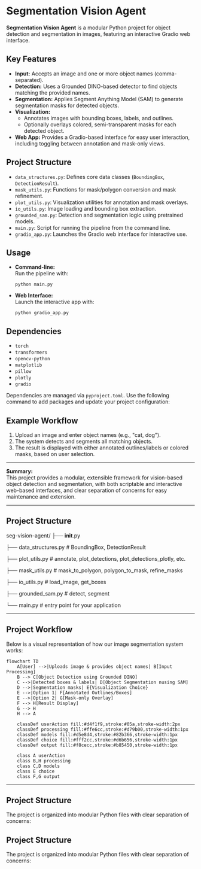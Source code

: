 # Segmentation Vision Agent

**Segmentation Vision Agent** is a modular Python project for object detection and segmentation in images, featuring an interactive Gradio web interface.

## Key Features

- **Input:** Accepts an image and one or more object names (comma-separated).
- **Detection:** Uses a Grounded DINO-based detector to find objects matching the provided names.
- **Segmentation:** Applies Segment Anything Model (SAM) to generate segmentation masks for detected objects.
- **Visualization:** 
  - Annotates images with bounding boxes, labels, and outlines.
  - Optionally overlays colored, semi-transparent masks for each detected object.
- **Web App:** Provides a Gradio-based interface for easy user interaction, including toggling between annotation and mask-only views.

## Project Structure

- `data_structures.py`: Defines core data classes (`BoundingBox`, `DetectionResult`).
- `mask_utils.py`: Functions for mask/polygon conversion and mask refinement.
- `plot_utils.py`: Visualization utilities for annotation and mask overlays.
- `io_utils.py`: Image loading and bounding box extraction.
- `grounded_sam.py`: Detection and segmentation logic using pretrained models.
- `main.py`: Script for running the pipeline from the command line.
- `gradio_app.py`: Launches the Gradio web interface for interactive use.

## Usage

- **Command-line:**  
  Run the pipeline with:
    
    `python main.py`

- **Web Interface:**  
Launch the interactive app with:
    
    `python gradio_app.py`


## Dependencies

- `torch`
- `transformers`
- `opencv-python`
- `matplotlib`
- `pillow`
- `plotly`
- `gradio`

Dependencies are managed via `pyproject.toml`. Use the following command to add packages and update your project configuration:

## Example Workflow

1. Upload an image and enter object names (e.g., "cat, dog").
2. The system detects and segments all matching objects.
3. The result is displayed with either annotated outlines/labels or colored masks, based on user selection.

---

**Summary:**  
This project provides a modular, extensible framework for vision-based object detection and segmentation, with both scriptable and interactive web-based interfaces, and clear separation of concerns for easy maintenance and extension.

---
## Project Structure

seg-vision-agent/
├── __init__.py

├── data_structures.py       # BoundingBox, DetectionResult

├── plot_utils.py            # annotate, plot_detections, plot_detections_plotly, etc.

├── mask_utils.py            # mask_to_polygon, polygon_to_mask, refine_masks

├── io_utils.py              # load_image, get_boxes

├── grounded_sam.py          # detect, segment

└── main.py                  # entry point for your application

---

## Project Workflow

Below is a visual representation of how our image segmentation system works:

```mermaid
flowchart TD
    A[User] -->|Uploads image & provides object names| B[Input Processing]
    B --> C[Object Detection using Grounded DINO]
    C -->|Detected boxes & labels| D[Object Segmentation nusing SAM]
    D -->|Segmentation masks| E{Visualization Choice}
    E -->|Option 1| F[Annotated Outlines/Boxes]
    E -->|Option 2| G[Mask-only Overlay]
    F --> H[Result Display]
    G --> H
    H --> A
    
    classDef userAction fill:#d4f1f9,stroke:#05a,stroke-width:2px
    classDef processing fill:#ffe6cc,stroke:#d79b00,stroke-width:1px
    classDef models fill:#d5e8d4,stroke:#82b366,stroke-width:1px
    classDef choice fill:#fff2cc,stroke:#d6b656,stroke-width:1px
    classDef output fill:#f8cecc,stroke:#b85450,stroke-width:1px
    
    class A userAction
    class B,H processing
    class C,D models
    class E choice
    class F,G output
```

---
## Project Structure

The project is organized into modular Python files with clear separation of concerns:

## Project Structure

The project is organized into modular Python files with clear separation of concerns: